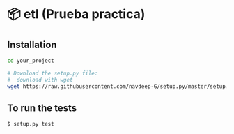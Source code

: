 📦 etl (Prueba practica)
=======================


Installation
-----

```bash
cd your_project

# Download the setup.py file:
#  download with wget
wget https://raw.githubusercontent.com/navdeep-G/setup.py/master/setup.py -O setup.py
```

To run the tests
-----
`$ setup.py test`

